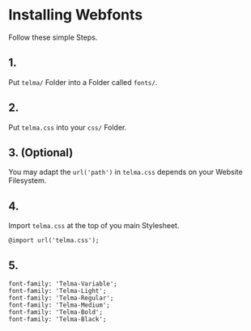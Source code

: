 # Installing Webfonts
Follow these simple Steps.

## 1.
Put `telma/` Folder into a Folder called `fonts/`.

## 2.
Put `telma.css` into your `css/` Folder.

## 3. (Optional)
You may adapt the `url('path')` in `telma.css` depends on your Website Filesystem.

## 4.
Import `telma.css` at the top of you main Stylesheet.

```
@import url('telma.css');
```

## 5.


```
font-family: 'Telma-Variable';
font-family: 'Telma-Light';
font-family: 'Telma-Regular';
font-family: 'Telma-Medium';
font-family: 'Telma-Bold';
font-family: 'Telma-Black';
```

